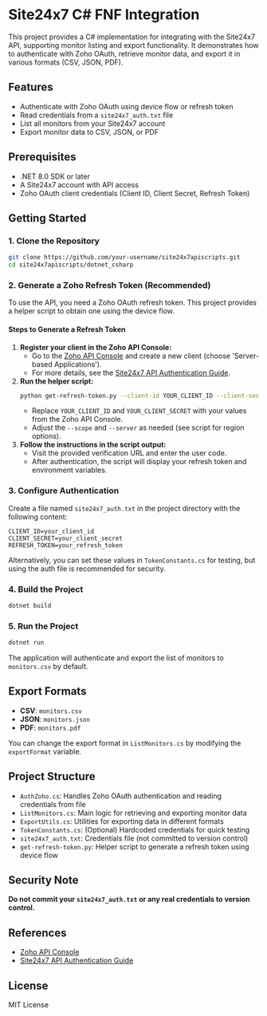 # Site24x7 C# FNF Integration

This project provides a C# implementation for integrating with the Site24x7 API, supporting monitor listing and export functionality. It demonstrates how to authenticate with Zoho OAuth, retrieve monitor data, and export it in various formats (CSV, JSON, PDF).

## Features
- Authenticate with Zoho OAuth using device flow or refresh token
- Read credentials from a `site24x7_auth.txt` file
- List all monitors from your Site24x7 account
- Export monitor data to CSV, JSON, or PDF

## Prerequisites
- .NET 8.0 SDK or later
- A Site24x7 account with API access
- Zoho OAuth client credentials (Client ID, Client Secret, Refresh Token)

## Getting Started

### 1. Clone the Repository
```sh
git clone https://github.com/your-username/site24x7apiscripts.git
cd site24x7apiscripts/dotnet_csharp
```

### 2. Generate a Zoho Refresh Token (Recommended)
To use the API, you need a Zoho OAuth refresh token. This project provides a helper script to obtain one using the device flow.

#### Steps to Generate a Refresh Token
1. **Register your client in the Zoho API Console:**
   - Go to the [Zoho API Console](https://api-console.zoho.com/) and create a new client (choose 'Server-based Applications').
   - For more details, see the [Site24x7 API Authentication Guide](https://www.site24x7.com/help/api/#authentication).
2. **Run the helper script:**
   ```sh
   python get-refresh-token.py --client-id YOUR_CLIENT_ID --client-secret YOUR_CLIENT_SECRET --scope "Site24x7.Admin.All,Site24x7.Reports.All,Site24x7.Account.All,Site24x7.Operations.All,Site24x7.Internal.All" --server us
   ```
   - Replace `YOUR_CLIENT_ID` and `YOUR_CLIENT_SECRET` with your values from the Zoho API Console.
   - Adjust the `--scope` and `--server` as needed (see script for region options).
3. **Follow the instructions in the script output:**
   - Visit the provided verification URL and enter the user code.
   - After authentication, the script will display your refresh token and environment variables.

### 3. Configure Authentication
Create a file named `site24x7_auth.txt` in the project directory with the following content:
```
CLIENT_ID=your_client_id
CLIENT_SECRET=your_client_secret
REFRESH_TOKEN=your_refresh_token
```

Alternatively, you can set these values in `TokenConstants.cs` for testing, but using the auth file is recommended for security.

### 4. Build the Project
```sh
dotnet build
```

### 5. Run the Project
```sh
dotnet run
```

The application will authenticate and export the list of monitors to `monitors.csv` by default.

## Export Formats
- **CSV**: `monitors.csv`
- **JSON**: `monitors.json`
- **PDF**: `monitors.pdf`

You can change the export format in `ListMonitors.cs` by modifying the `exportFormat` variable.

## Project Structure
- `AuthZoho.cs`: Handles Zoho OAuth authentication and reading credentials from file
- `ListMonitors.cs`: Main logic for retrieving and exporting monitor data
- `ExportUtils.cs`: Utilities for exporting data in different formats
- `TokenConstants.cs`: (Optional) Hardcoded credentials for quick testing
- `site24x7_auth.txt`: Credentials file (not committed to version control)
- `get-refresh-token.py`: Helper script to generate a refresh token using device flow

## Security Note
**Do not commit your `site24x7_auth.txt` or any real credentials to version control.**

## References
- [Zoho API Console](https://api-console.zoho.com/)
- [Site24x7 API Authentication Guide](https://www.site24x7.com/help/api/#authentication)

## License
MIT License
